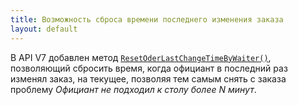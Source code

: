 ```yaml
---
title: Возможность сброса времени последнего изменения заказа
layout: default
---
```


В API V7 добавлен метод [`ResetOderLastChangeTimeByWaiter()`](https://iiko.github.io/front.api.sdk/v7/html/M_Resto_Front_Api_Extensions_OperationServiceExtensions_ResetOderLastChangeTimeByWaiter.htm),
позволяющий сбросить время, когда официант в последний раз изменял заказ, на текущее, позволяя тем самым снять с заказа проблему _Официант не подходил к столу более N минут_.